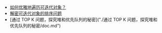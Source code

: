 + [如何优雅地遍历可迭代对象？](./如何优雅地遍历可迭代对象？/doc.md)
+ [解密可迭代对象的排序问题](./解密可迭代对象的排序问题/doc.md)
+ [通过 TOP K 问题，探究堆和优先队列的秘密]("./通过 TOP K 问题，探究堆和优先队列的秘密/doc.md")